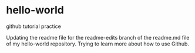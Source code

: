 # hello-world
github tutorial practice

Updating the readme file for the readme-edits branch of the readme.md file of my hello-world repository. Trying to learn more about how to use Github.
